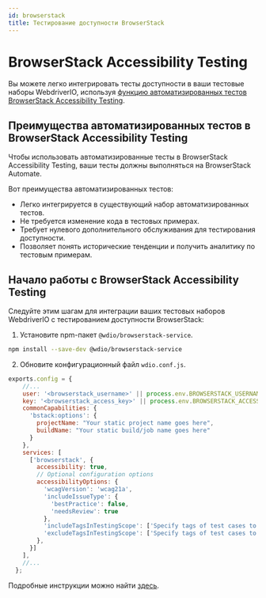 ```yaml
---
id: browserstack
title: Тестирование доступности BrowserStack
---
```


# BrowserStack Accessibility Testing

Вы можете легко интегрировать тесты доступности в ваши тестовые наборы WebdriverIO, используя [функцию автоматизированных тестов BrowserStack Accessibility Testing](https://www.browserstack.com/docs/accessibility/automated-tests?utm_source=webdriverio&utm_medium=partnered&utm_campaign=documentation).

## Преимущества автоматизированных тестов в BrowserStack Accessibility Testing

Чтобы использовать автоматизированные тесты в BrowserStack Accessibility Testing, ваши тесты должны выполняться на BrowserStack Automate.

Вот преимущества автоматизированных тестов:

* Легко интегрируется в существующий набор автоматизированных тестов.
* Не требуется изменение кода в тестовых примерах.
* Требует нулевого дополнительного обслуживания для тестирования доступности.
* Позволяет понять исторические тенденции и получить аналитику по тестовым примерам.

## Начало работы с BrowserStack Accessibility Testing

Следуйте этим шагам для интеграции ваших тестовых наборов WebdriverIO с тестированием доступности BrowserStack:

1. Установите npm-пакет `@wdio/browserstack-service`.

```bash npm2yarn
npm install --save-dev @wdio/browserstack-service
```

2. Обновите конфигурационный файл `wdio.conf.js`.

```javascript
exports.config = {
    //...
    user: '<browserstack_username>' || process.env.BROWSERSTACK_USERNAME,
    key: '<browserstack_access_key>' || process.env.BROWSERSTACK_ACCESS_KEY,
    commonCapabilities: {
      'bstack:options': {
        projectName: "Your static project name goes here",
        buildName: "Your static build/job name goes here"
      }
    },
    services: [
      ['browserstack', {
        accessibility: true,
        // Optional configuration options
        accessibilityOptions: {
          'wcagVersion': 'wcag21a',
          'includeIssueType': {
            'bestPractice': false,
            'needsReview': true
          },
          'includeTagsInTestingScope': ['Specify tags of test cases to be included'],
          'excludeTagsInTestingScope': ['Specify tags of test cases to be excluded']
        },
      }]
    ],
    //...
  };
```

Подробные инструкции можно найти [здесь](https://www.browserstack.com/docs/accessibility/automated-tests/get-started/webdriverio?utm_source=webdriverio&utm_medium=partnered&utm_campaign=documentation).